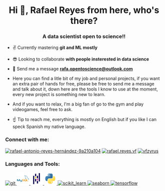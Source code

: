 <h1 align="center">Hi 👋, Rafael Reyes from here, who's there? </h1>
<h3 align="center">A data scientist open to science!!</h3>

- ✌️ Currently mastering **git and ML mostly**

- 😎 Looking to collaborate **with people insterested in data science**

- 📧 Send me a message **rafa.opentoscience@outlook.com**

- Here you can find a litle bit of my job and personal projects, if you want an extra pair of hands for free, please be free to send me a message and talk about it, down here are the tools I know to use at the moment, every new project is something new to learn.

- And if you want to relax, I'm a big fan of go to the gym and play videogames, feel free to ask.

- ☝️ Tip to reach me, everything is mostly on English but if you like I can speck Spanish my native language.

<h3 align="left">Connect with me:</h3>
<p align="left">
<a href="https://linkedin.com/in/rafael-antonio-reyes-hernández-9a210a104" target="blank"><img align="center" src="https://raw.githubusercontent.com/rahuldkjain/github-profile-readme-generator/master/src/images/icons/Social/linked-in-alt.svg" alt="rafael-antonio-reyes-hernández-9a210a104" height="30" width="40" /></a>
<a href="https://fb.com/rafael.reyes.vf" target="blank"><img align="center" src="https://raw.githubusercontent.com/rahuldkjain/github-profile-readme-generator/master/src/images/icons/Social/facebook.svg" alt="rafael.reyes.vf" height="30" width="40" /></a>
<a href="https://discord.gg/vfzyrus" target="blank"><img align="center" src="https://raw.githubusercontent.com/rahuldkjain/github-profile-readme-generator/master/src/images/icons/Social/discord.svg" alt="vfzyrus" height="30" width="40" /></a>
</p>

<h3 align="left">Languages and Tools:</h3>
<p align="left"> <a href="https://git-scm.com/" target="_blank" rel="noreferrer"> <img src="https://www.vectorlogo.zone/logos/git-scm/git-scm-icon.svg" alt="git" width="40" height="40"/> </a> <a href="https://www.mysql.com/" target="_blank" rel="noreferrer"> <img src="https://raw.githubusercontent.com/devicons/devicon/master/icons/mysql/mysql-original-wordmark.svg" alt="mysql" width="40" height="40"/> </a> <a href="https://pandas.pydata.org/" target="_blank" rel="noreferrer"> <img src="https://raw.githubusercontent.com/devicons/devicon/2ae2a900d2f041da66e950e4d48052658d850630/icons/pandas/pandas-original.svg" alt="pandas" width="40" height="40"/> </a> <a href="https://www.python.org" target="_blank" rel="noreferrer"> <img src="https://raw.githubusercontent.com/devicons/devicon/master/icons/python/python-original.svg" alt="python" width="40" height="40"/> </a> <a href="https://scikit-learn.org/" target="_blank" rel="noreferrer"> <img src="https://upload.wikimedia.org/wikipedia/commons/0/05/Scikit_learn_logo_small.svg" alt="scikit_learn" width="40" height="40"/> </a> <a href="https://seaborn.pydata.org/" target="_blank" rel="noreferrer"> <img src="https://seaborn.pydata.org/_images/logo-mark-lightbg.svg" alt="seaborn" width="40" height="40"/> </a> <a href="https://www.tensorflow.org" target="_blank" rel="noreferrer"> <img src="https://www.vectorlogo.zone/logos/tensorflow/tensorflow-icon.svg" alt="tensorflow" width="40" height="40"/> </a> </p>
